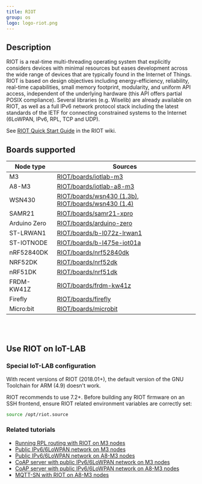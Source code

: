 ```yaml
---
title: RIOT
group: os
logo: logo-riot.png
---
```


## Description

RIOT is a real-time multi-threading operating system that explicitly considers
devices with minimal resources but eases development across the wide range of
devices that are typically found in the Internet of Things. RIOT is based on
design objectives including energy-efficiency, reliability, real-time
capabilities, small memory footprint, modularity, and uniform API access,
independent of the underlying hardware (this API offers partial POSIX
compliance). Several libraries (e.g. Wiselib) are already available on RIOT, as
well as a full IPv6 network protocol stack including the latest standards of the
IETF for connecting constrained systems to the Internet (6LoWPAN, IPv6, RPL, TCP
and UDP).

See [RIOT Quick Start Guide](https://github.com/RIOT-OS/RIOT/wiki/Quick-Start-Guide) in the RIOT wiki.

## Boards supported

Node type    |  Sources
-----------     |  ----------
 M3             |  [RIOT/boards/iotlab-m3](https://github.com/RIOT-OS/RIOT/tree/master/boards/iotlab-m3)
 A8-M3          |  [RIOT/boards/iotlab-a8-m3](https://github.com/RIOT-OS/RIOT/tree/master/boards/iotlab-a8-m3)
 WSN430         |  [RIOT/boards/wsn430 (1.3b)](https://github.com/RIOT-OS/RIOT/tree/master/boards/wsn430-v1_3b), [RIOT/boards/wsn430 (1.4)](https://github.com/RIOT-OS/RIOT/tree/master/boards/wsn430-v1_4)
 SAMR21         |  [RIOT/boards/samr21-xpro](https://github.com/RIOT-OS/RIOT/tree/master/boards/samr21-xpro)
 Arduino Zero   |  [RIOT/boards/arduino-zero](https://github.com/RIOT-OS/RIOT/tree/master/boards/arduino-zero)
 ST-LRWAN1      |  [RIOT/boards/b-l072z-lrwan1](https://github.com/RIOT-OS/RIOT/tree/master/boards/b-l072z-lrwan1)
 ST-IOTNODE     |  [RIOT/boards/b-l475e-iot01a](https://github.com/RIOT-OS/RIOT/tree/master/boards/b-l475e-iot01a)
 nRF52840DK     |  [RIOT/boards/nrf52840dk](https://github.com/RIOT-OS/RIOT/tree/master/boards/nrf52840dk)
 NRF52DK        |  [RIOT/boards/nrf52dk](https://github.com/RIOT-OS/RIOT/tree/master/boards/nrf52dk)
 nRF51DK        |  [RIOT/boards/nrf51dk](https://github.com/RIOT-OS/RIOT/tree/master/boards/nrf51dk)
 FRDM-KW41Z     |  [RIOT/boards/frdm-kw41z](https://github.com/RIOT-OS/RIOT/tree/master/boards/frdm-kw41z)
 Firefly        |  [RIOT/boards/firefly](https://github.com/RIOT-OS/RIOT/tree/master/boards/firefly)
 Micro:bit      |  [RIOT/boards/microbit](https://github.com/RIOT-OS/RIOT/tree/master/boards/microbit)

<br/><br/>

## Use RIOT on IoT-LAB

### Special IoT-LAB configuration

With recent versions of RIOT (2018.01+), the default version of the GNU
Toolchain for ARM (4.9) doesn't work.

RIOT recommends to use 7.2+. Before building any RIOT firmware on an SSH
frontend, ensure RIOT related environment variables are correctly set:

```sh
source /opt/riot.source
```

### Related tutorials

* [Running RPL routing with RIOT on M3 nodes](https://www.iot-lab.info/tutorials/rpl-riot)
* [Public IPv6/6LoWPAN network on M3 nodes](https://www.iot-lab.info/tutorials/riot-public-ipv66lowpan-network-with-m3-nodes/)
* [Public IPv6/6LoWPAN network on A8-M3 nodes](https://www.iot-lab.info/tutorials/riot-public-ipv66lowpan-network-with-a8-m3-nodes/)
* [CoAP server with public IPv6/6LoWPAN network on M3 nodes](https://www.iot-lab.info/tutorials/coap-using-riot-with-m3-nodes)
* [CoAP server with public IPv6/6LoWPAN network on A8-M3 nodes](https://www.iot-lab.info/tutorials/coap-riot-with-a8-m3-nodes/)
* [MQTT-SN with RIOT on A8-M3 nodes](https://www.iot-lab.info/tutorials/mqtt-sn-using-riot-with-a8-m3-nodes)
